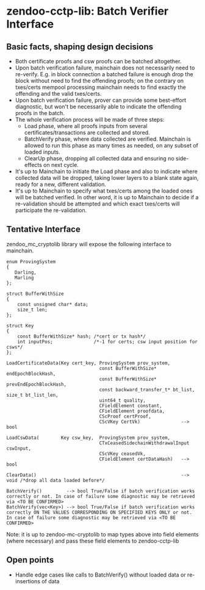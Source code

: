 # zendoo-cctp-lib: Batch Verifier Interface

## Basic facts, shaping design decisions
* Both certificate proofs and csw proofs can be batched altogether.
* Upon batch verification failure, mainchain does not necessarily need to re-verify. E.g. in block connection a batched failure is enough drop the block without need to find the offending proofs; on the contrary on txes/certs mempool processing mainchain needs to find exactly the offending and the valid txes/certs.
* Upon batch verification failure, prover can provide some best-effort diagnostic, but won't be necessarily able to indicate the offending proofs in the batch.
* The whole verification process will be made of three steps:
  - Load phase, where all proofs inputs from several certificates/transactions are collected and stored.
  - BatchVerify phase, where data collected are verified. Mainchain is allowed to run this phase as many times as needed, on any subset of loaded inputs.
  - ClearUp phase, dropping all collected data and ensuring no side-effects on next cycle.
*  It's up to Mainchain to initiate the Load phase and also to indicate where collected data will be dropped, taking lower layers to a blank state again, ready for a new, different validation.
*  It's up to Mainchain to specify what txes/certs among the loaded ones will be batched verified. In other word, it is up to Mainchain to decide if a re-validation should be attempted and which exact txes/certs will participate the re-validation.


## Tentative Interface
zendoo_mc_cryptolib library will expose the following interface to mainchain.
```
enum ProvingSystem
{
   Darling,
   Marling
};

struct BufferWithSize
{
    const unsigned char* data;
    size_t len;
};

struct Key
{
    const BufferWithSize* hash; /*cert or tx hash*/
    int inputPos;               /*-1 for certs; csw input position for csws*/
};

LoadCertificateData(Key cert_key, ProvingSystem prov_system,
                                  const BufferWithSize* endEpochBlockHash,
                                  const BufferWithSize* prevEndEpochBlockHash,
                                  const backward_transfer_t* bt_list, size_t bt_list_len,
                                  uint64_t quality,
                                  CFieldElement constant,
                                  CFieldElement proofdata,
                                  CScProof certProof,
                                  CScVKey CertVk)               --> bool

LoadCswData(        Key csw_key,  ProvingSystem prov_system,
                                  CTxCeasedSidechainWithdrawalInput cswInput,
                                  CScVKey ceasedVk,
                                  CFieldElement certDataHash)   --> bool

ClearData()                                                     --> void /*drop all data loaded before*/

BatchVerify()         --> bool True/False if batch verification works correctly or not. In case of failure some diagnostic may be retrieved via <TO BE CONFIRMED>
BatchVerify(vec<Key>) --> bool True/False if batch verification works correctly ON THE VALUES CORRESPONDING ON SPECIFIED KEYS ONLY or not. In case of failure some diagnostic may be retrieved via <TO BE CONFIRMED>
```
Note: it is up to zendoo-mc-cryptolib to map types above into field elements (where necessary) and pass these field elements to zendoo-cctp-lib

## Open points
* Handle edge cases like calls to BatchVerify() without loaded data or re-insertions of data 
